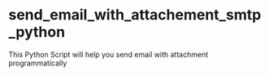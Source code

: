 # send_email_with_attachement_smtp_python
This Python Script will help you send email with attachment programmatically
